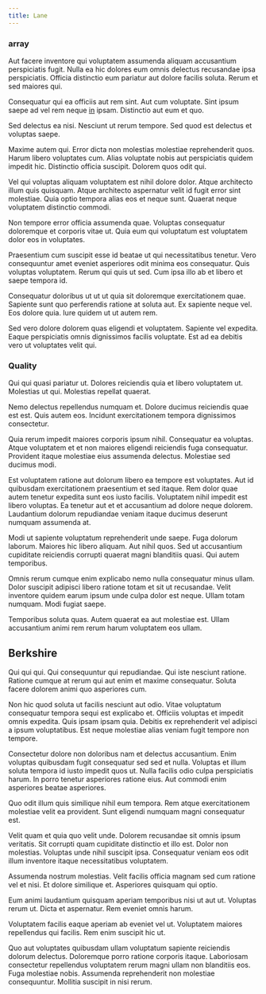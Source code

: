 ```yaml
---
title: Lane
---
```


### array

Aut facere inventore qui voluptatem assumenda aliquam accusantium perspiciatis fugit. Nulla ea hic dolores eum omnis delectus recusandae ipsa perspiciatis. Officia distinctio eum pariatur aut dolore facilis soluta. Rerum et sed maiores qui.

Consequatur qui ea officiis aut rem sint. Aut cum voluptate. Sint ipsum saepe ad vel rem neque [in](/facere/temporibus/adipisci/praesentium/alley_cliff.md) ipsam. Distinctio aut eum et quo.

Sed delectus ea nisi. Nesciunt ut rerum tempore. Sed quod est delectus et voluptas saepe.

Maxime autem qui. Error dicta non molestias molestiae reprehenderit quos. Harum libero voluptates cum. Alias voluptate nobis aut perspiciatis quidem impedit hic. Distinctio officia suscipit. Dolorem quos odit qui.

Vel qui voluptas aliquam voluptatem est nihil dolore dolor. Atque architecto illum quis quisquam. Atque architecto aspernatur velit id fugit error sint molestiae. Quia optio tempora alias eos et neque sunt. Quaerat neque voluptatem distinctio commodi.

Non tempore error officia assumenda quae. Voluptas consequatur doloremque et corporis vitae ut. Quia eum qui voluptatum est voluptatem dolor eos in voluptates.

Praesentium cum suscipit esse id beatae ut qui necessitatibus tenetur. Vero consequuntur amet eveniet asperiores odit minima eos consequatur. Quis voluptas voluptatem. Rerum qui quis ut sed. Cum ipsa illo ab et libero et saepe tempora id.

Consequatur doloribus ut ut ut quia sit doloremque exercitationem quae. Sapiente sunt quo perferendis ratione at soluta aut. Ex sapiente neque vel. Eos dolore quia. Iure quidem ut ut autem rem.

Sed vero dolore dolorem quas eligendi et voluptatem. Sapiente vel expedita. Eaque perspiciatis omnis dignissimos facilis voluptate. Est ad ea debitis vero ut voluptates velit qui.

### Quality

Qui qui quasi pariatur ut. Dolores reiciendis quia et libero voluptatem ut. Molestias ut qui. Molestias repellat quaerat.

Nemo delectus repellendus numquam et. Dolore ducimus reiciendis quae est est. Quis autem eos. Incidunt exercitationem tempora dignissimos consectetur.

Quia rerum impedit maiores corporis ipsum nihil. Consequatur ea voluptas. Atque voluptatem et et non maiores eligendi reiciendis fuga consequatur. Provident itaque molestiae eius assumenda delectus. Molestiae sed ducimus modi.

Est voluptatem ratione aut dolorum libero ea tempore est voluptates. Aut id quibusdam exercitationem praesentium et sed itaque. Rem dolor quae autem tenetur expedita sunt eos iusto facilis. Voluptatem nihil impedit est libero voluptas. Ea tenetur aut et et accusantium ad dolore neque dolorem. Laudantium dolorum repudiandae veniam itaque ducimus deserunt numquam assumenda at.

Modi ut sapiente voluptatum reprehenderit unde saepe. Fuga dolorum laborum. Maiores hic libero aliquam. Aut nihil quos. Sed ut accusantium cupiditate reiciendis corrupti quaerat magni blanditiis quasi. Qui autem temporibus.

Omnis rerum cumque enim explicabo nemo nulla consequatur minus ullam. Dolor suscipit adipisci libero ratione totam et sit ut recusandae. Velit inventore quidem earum ipsum unde culpa dolor est neque. Ullam totam numquam. Modi fugiat saepe.

Temporibus soluta quas. Autem quaerat ea aut molestiae est. Ullam accusantium animi rem rerum harum voluptatem eos ullam.

## Berkshire

Qui qui qui. Qui consequuntur qui repudiandae. Qui iste nesciunt ratione. Ratione cumque at rerum qui aut enim et maxime consequatur. Soluta facere dolorem animi quo asperiores cum.

Non hic quod soluta ut facilis nesciunt aut odio. Vitae voluptatum consequatur tempora sequi est explicabo et. Officiis voluptas et impedit omnis expedita. Quis ipsam ipsam quia. Debitis ex reprehenderit vel adipisci a ipsum voluptatibus. Est neque molestiae alias veniam fugit tempore non tempore.

Consectetur dolore non doloribus nam et delectus accusantium. Enim voluptas quibusdam fugit consequatur sed sed et nulla. Voluptas et illum soluta tempora id iusto impedit quos ut. Nulla facilis odio culpa perspiciatis harum. In porro tenetur asperiores ratione eius. Aut commodi enim asperiores beatae asperiores.

Quo odit illum quis similique nihil eum tempora. Rem atque exercitationem molestiae velit ea provident. Sunt eligendi numquam magni consequatur est.

Velit quam et quia quo velit unde. Dolorem recusandae sit omnis ipsum veritatis. Sit corrupti quam cupiditate distinctio et illo est. Dolor non molestias. Voluptas unde nihil suscipit ipsa. Consequatur veniam eos odit illum inventore itaque necessitatibus voluptatem.

Assumenda nostrum molestias. Velit facilis officia magnam sed cum ratione vel et nisi. Et dolore similique et. Asperiores quisquam qui optio.

Eum animi laudantium quisquam aperiam temporibus nisi ut aut ut. Voluptas rerum ut. Dicta et aspernatur. Rem eveniet omnis harum.

Voluptatem facilis eaque aperiam ab eveniet vel ut. Voluptatem maiores repellendus qui facilis. Rem enim suscipit hic ut.

Quo aut voluptates quibusdam ullam voluptatum sapiente reiciendis dolorum delectus. Doloremque porro ratione corporis itaque. Laboriosam consectetur repellendus voluptatem rerum magni ullam non blanditiis eos. Fuga molestiae nobis. Assumenda reprehenderit non molestiae consequuntur. Mollitia suscipit in nisi rerum.
